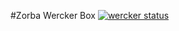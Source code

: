 #Zorba Wercker Box [![wercker status](https://app.wercker.com/status/315b198b2a2553c8b39ee3a836e30a38/s "wercker status")](https://app.wercker.com/project/bykey/315b198b2a2553c8b39ee3a836e30a38)
